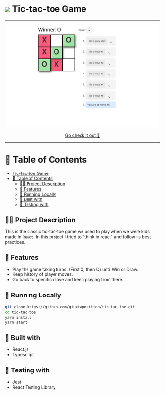 # <img src="./.github/images/logo.ico" width="30"/> Tic-tac-toe Game

---

<p align="center">
   <img src="./.github/images/screenshot.png" width="500"/>
</p>

<p align="center">
<a href='https://giuxtaposition.github.io/tic-tac-toe/'>Go check it out 🎉</a>
</p>

---

# 📌 Table of Contents

- [ Tic-tac-toe Game](#-tic-tac-toe-game)
- [📌 Table of Contents](#-table-of-contents)
  - [👩‍💻 Project Description](#-project-description)
  - [🎉 Features](#-features)
  - [👷 Running Locally](#-running-locally)
  - [🔧 Built with](#-built-with)
  - [🧪 Testing with](#-testing-with)

## 👩‍💻 Project Description

This is the classic tic-tac-toe game we used to play when we were kids made in `React`.
In this project I tried to "think in react" and follow its best practices.

## 🎉 Features

- Play the game taking turns. (First X, then O) until Win or Draw.
- Keep history of player moves.
- Go back to specific move and keep playing from there.

## 👷 Running Locally

``` bash
git clone https://github.com/giuxtaposition/tic-tac-toe.git
cd tic-tac-toe
yarn install
yarn start
```

## 🔧 Built with

- React.js
- Typescript

## 🧪 Testing with

- Jest
- React Testing Library

